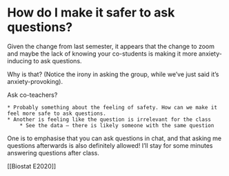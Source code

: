 # How do I make it safer to ask questions?
Given the change from last semester, it appears that the change to zoom and maybe the lack of knowing your co-students is making it more anxiety-inducing to ask questions.

Why is that? (Notice the irony in asking the group, while we’ve just said it’s anxiety-provoking).

Ask co-teachers?

	* Probably something about the feeling of safety. How can we make it feel more safe to ask questions. 
	* Another is feeling like the question is irrelevant for the class
		* See the data – there is likely someone with the same question

One is to emphasise that you can ask questions in chat, and that asking me questions afterwards is also definitely allowed! I’ll stay for some minutes answering questions after class.

[[Biostat E2020]]

<!-- {BearID:10CADBE5-17BC-4A3D-888A-31414F9670FD-38402-0000299B6004EE6D} -->
